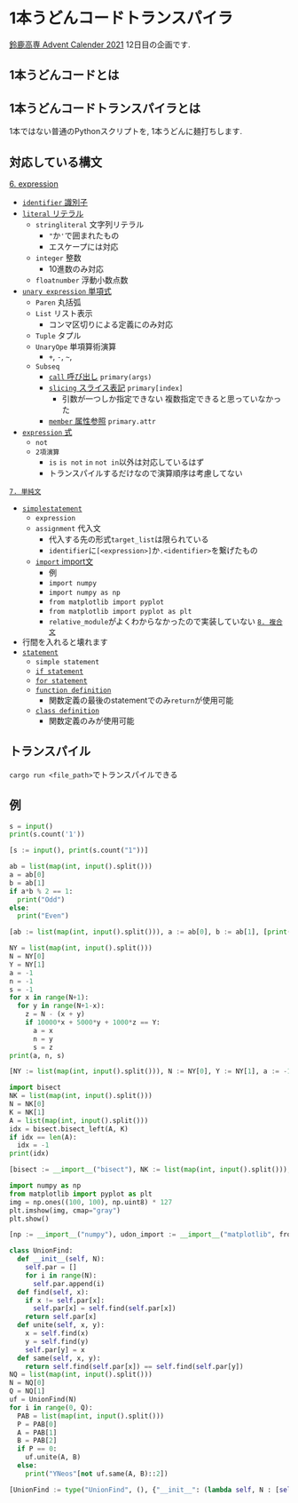 # 1本うどんコードトランスパイラ

[鈴鹿高専 Advent Calender 2021](https://qiita.com/advent-calendar/2021/snct) 12日目の企画です.

## 1本うどんコードとは

## 1本うどんコードトランスパイラとは

1本ではない普通のPythonスクリプトを, 1本うどんに麺打ちします.

## 対応している構文

[6. expression](https://docs.python.org/ja/3/reference/expressions.html)

- [`identifier` 識別子](./src/parser/identifier.rs)
- [`literal` リテラル](./src/parser/literal.rs)
  - `stringliteral` 文字列リテラル
    - `"`か`'`で囲まれたもの
    - エスケープには対応
  - `integer` 整数
    - 10進数のみ対応
  - `floatnumber` 浮動小数点数
- [`unary expression` 単項式](./src/parser/unary_expr.rs)
  - `Paren` 丸括弧
  - `List` リスト表示
    - コンマ区切りによる定義にのみ対応
  - `Tuple` タプル
  - `UnaryOpe` 単項算術演算
    - `+`, `-`, `~`,
  - `Subseq`
    - [`call` 呼び出し](./src/parser/call.rs) `primary(args)`
    - [`slicing` スライス表記](./src/parser/index.rs) `primary[index]`
      - 引数が一つしか指定できない 複数指定できると思っていなかった
    - [`member` 属性参照](./src/parser/member.rs) `primary.attr`
- [`expression` 式](./src/parser/expression.rs)
  - `not`
  - `2項演算`
    - `is` `is not` `in` `not in`以外は対応しているはず
    - トランスパイルするだけなので演算順序は考慮してない

[`7. 単純文`](https://docs.python.org/ja/3/reference/simple_stmts.html)
- [`simplestatement`](./src/parser/simplestatement.rs)
  - `expression`
  - `assignment` 代入文
    - 代入する先の形式`target_list`は限られている
    - `identifier`に`[<expression>]`か`.<identifier>`を繋げたもの
  - [`import` import文](./src/parser/import.rs)
    - 例
    - `import numpy`
    - `import numpy as np`
    - `from matplotlib import pyplot`
    - `from matplotlib import pyplot as plt`
    - `relative_module`がよくわからなかったので実装していない
[`8. 複合文`](https://docs.python.org/ja/3/reference/compound_stmts.html)
- 行間を入れると壊れます
- [`statement`](./src/parser/statement.rs)
  - `simple statement`
  - [`if statement`](./src/parser/if_stmt.rs)
  - [`for statement`](./src/parser/for_stmt.rs)
  - [`function definition`](./src/parser/func_def.rs)
    - 関数定義の最後のstatementでのみ`return`が使用可能
  - [`class definition`](./src/parser/class_def.rs)
    - 関数定義のみが使用可能

## トランスパイル

`cargo run <file_path>`でトランスパイルできる


## 例

```py
s = input()
print(s.count('1'))
```

```py
[s := input(), print(s.count("1"))]
```

```py
ab = list(map(int, input().split()))
a = ab[0]
b = ab[1]
if a*b % 2 == 1:
  print("Odd")
else:
  print("Even")
```

```py
[ab := list(map(int, input().split())), a := ab[0], b := ab[1], [print("Odd")] if a * b % 2 == 1 else [print("Even")]]
```
```py
NY = list(map(int, input().split()))
N = NY[0]
Y = NY[1]
a = -1
n = -1
s = -1
for x in range(N+1):
  for y in range(N+1-x):
    z = N - (x + y)
    if 10000*x + 5000*y + 1000*z == Y:
      a = x
      n = y
      s = z
print(a, n, s)
```

```py
[NY := list(map(int, input().split())), N := NY[0], Y := NY[1], a := -1, n := -1, s := -1, [[[[z := N - (x + y), [a := x, n := y, s := z] if 10000 * x + 5000 * y + 1000 * z == Y else []] for y in range(N + 1 - x)]] for x in range(N + 1)], print(a, n, s)]
```

```py
import bisect
NK = list(map(int, input().split()))
N = NK[0]
K = NK[1]
A = list(map(int, input().split()))
idx = bisect.bisect_left(A, K)
if idx == len(A): 
  idx = -1
print(idx)
```

```py
[bisect := __import__("bisect"), NK := list(map(int, input().split())), N := NK[0], K := NK[1], A := list(map(int, input().split())), idx := bisect.bisect_left(A, K), [idx := -1] if idx == len(A) else [], print(idx)]
```


```py
import numpy as np
from matplotlib import pyplot as plt
img = np.ones((100, 100), np.uint8) * 127
plt.imshow(img, cmap="gray")
plt.show()
```

```py
[np := __import__("numpy"), udon_import := __import__("matplotlib", fromlist=["pyplot"]), plt := udon_import.pyplot, img := np.ones((100, 100, ), np.uint8) * 127, plt.imshow(img, cmap="gray"), plt.show()]
```

```py
class UnionFind:
  def __init__(self, N):
    self.par = []
    for i in range(N):
      self.par.append(i)
  def find(self, x):
    if x != self.par[x]: 
      self.par[x] = self.find(self.par[x])
    return self.par[x]
  def unite(self, x, y):
    x = self.find(x)
    y = self.find(y)
    self.par[y] = x
  def same(self, x, y):
    return self.find(self.par[x]) == self.find(self.par[y])
NQ = list(map(int, input().split()))
N = NQ[0]
Q = NQ[1]
uf = UnionFind(N)
for i in range(0, Q):
  PAB = list(map(int, input().split()))
  P = PAB[0]
  A = PAB[1]
  B = PAB[2]
  if P == 0:
    uf.unite(A, B)
  else:
    print("YNeos"[not uf.same(A, B)::2])
```

```py
[UnionFind := type("UnionFind", (), {"__init__": (lambda self, N : [self.__setattr__("par", []), [[self.par.append(i)] for i in range(N)], None][2]), "find": (lambda self, x : [[self.par.__setitem__(x, self.find(self.par[x]))] if x != self.par[x] else [], self.par[x]][1]), "unite": (lambda self, x, y : [x := self.find(x), y := self.find(y), self.par.__setitem__(y, x), None][3]), "same": (lambda self, x, y : [self.find(self.par[x]) == self.find(self.par[y])][0])}), NQ := list(map(int, input().split())), N := NQ[0], Q := NQ[1], uf := UnionFind(N), [[PAB := list(map(int, input().split())), P := PAB[0], A := PAB[1], B := PAB[2], [uf.unite(A, B)] if P == 0 else [print("YNeos"[slice(not uf.same(A, B), None, 2)])]] for i in range(0, Q)]]
```

